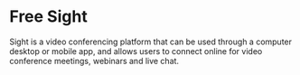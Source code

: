 # Free Sight
 Sight is a video conferencing platform that can be used through a computer desktop or mobile app, and allows users to connect online for video conference meetings, webinars and live chat. 
